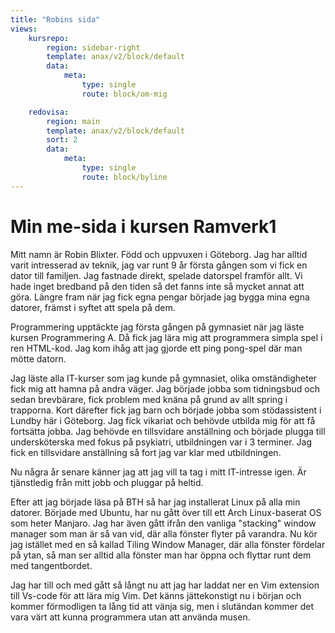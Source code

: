 ```yaml
---
title: "Robins sida"
views:
    kursrepo:
        region: sidebar-right
        template: anax/v2/block/default
        data:
            meta:
                type: single
                route: block/om-mig

    redovisa:
        region: main
        template: anax/v2/block/default
        sort: 2
        data:
            meta:
                type: single
                route: block/byline
---
```


# Min me-sida i kursen Ramverk1

Mitt namn är Robin Blixter. Född och uppvuxen i Göteborg. Jag har alltid varit intresserad av teknik, jag var runt 9 år första gången som vi fick en dator till familjen. Jag fastnade direkt, spelade datorspel framför allt. Vi hade inget bredband på den tiden så det fanns inte så mycket annat att göra. Längre fram när jag fick egna pengar började jag bygga mina egna datorer, främst i syftet att spela på dem.

Programmering upptäckte jag första gången på gymnasiet när jag läste kursen Programmering A. Då fick jag lära mig att programmera simpla spel i ren HTML-kod. Jag kom ihåg att jag gjorde ett ping pong-spel där man mötte datorn.

Jag läste alla IT-kurser som jag kunde på gymnasiet, olika omständigheter fick mig att hamna på andra väger. Jag började jobba som tidningsbud och sedan brevbärare, fick problem med knäna på grund av allt spring i trapporna. Kort därefter fick jag barn och började jobba som stödassistent i Lundby här i Göteborg. Jag fick vikariat och behövde utbilda mig för att få fortsätta jobba. Jag behövde en tillsvidare anställning och började plugga till undersköterska med fokus på psykiatri, utbildningen var i 3 terminer. Jag fick en tillsvidare anställning så fort jag var klar med utbildningen.

Nu några år senare känner jag att jag vill ta tag i mitt IT-intresse igen. Är tjänstledig från mitt jobb och pluggar på heltid.

Efter att jag började läsa på BTH så har jag installerat Linux på alla min datorer. Började med Ubuntu, har nu gått över till ett Arch Linux-baserat OS som heter Manjaro. Jag har även gått ifrån den vanliga "stacking" window manager som man är så van vid, där alla fönster flyter på varandra. Nu kör jag istället med en så kallad Tiling Window Manager, där alla fönster fördelar på ytan, så man ser alltid alla fönster man har öppna och flyttar runt dem med tangentbordet.

Jag har till och med gått så långt nu att jag har laddat ner en Vim extension till Vs-code för att lära mig Vim. Det känns jättekonstigt nu i början och kommer förmodligen ta lång tid att vänja sig, men i slutändan kommer det vara värt att kunna programmera utan att använda musen.
